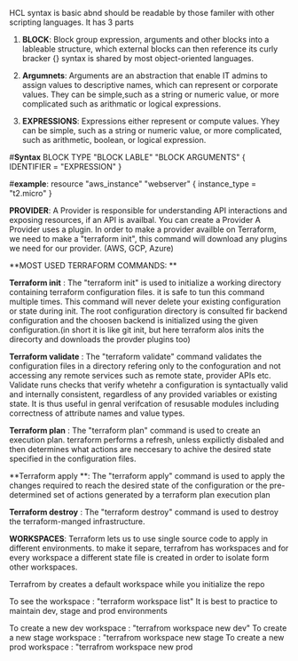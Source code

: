 HCL syntax is basic abnd should be readable by those familer with other scripting languages. It has 3 parts

1. **BLOCK**: Block group expression, arguments and other blocks into a lableable structure, which external blocks can then reference its curly bracker {} syntax is shared by most object-oriented languages.

2. **Argumnets**: Arguments are an abstraction that enable IT admins to assign values to descriptive names, which can represent or corporate values. They can be simple,such as a string or numeric value, or more complicated such as arithmatic or logical expressions.

3. **EXPRESSIONS**: Expressions either represent or compute values. Yhey can be simple, such as a string or numeric value, or more complicated, such as arithmetic, boolean, or logical expression.

#**Syntax**
BLOCK TYPE "BLOCK LABLE" "BLOCK ARGUMENTS" {
    IDENTIFIER = "EXPRESSION"
}

#**example**:
resource "aws_instance" "webserver" {
    instance_type = "t2.micro"
    }

**PROVIDER**: A Provider is responsible for understanding API interactions and exposing resources, if an API is availbal. You can create a Provider A Provider uses a plugin. In order to make a provider availble on Terraform, we need to make a "terraform init", this command will download any plugins we need for our provider. (AWS, GCP, Azure)

**MOST USED TERRAFORM COMMANDS: **

**Terraform init** : The "terraform init" is used to initialize a working directory containing terraform configuration files. it is safe to tun this command multiple times. This command will never delete your existing configuration or state during init. The root configuration directory is consulted fir backend configuration and the choosen backend is initialized using the given configuration.(in short it is like git init, but here terraform alos inits the direcorty and downloads the provder plugins too)

**Terraform validate** : The "terraform validate" command validates the configuration files in a directory refering only to the confoguration and not accessing any remote services such as remote state, provider APIs etc. Validate runs checks that verify whetehr a configuration is syntactually valid and internally consistent, regardless of any provided variables or existing state. It is thus useful in genral verifcation of resusable modules including correctness of attribute names and value types.

**Terraform plan** : The "terraform plan" command is used to create an execution plan. terraform performs a refresh, unless expilictly disbaled and then determines what actions are neccesary to achive the desired state specified in the configuration files.

**Terraform apply **: The "terraform apply" command is used to apply the changes required to reach the desired state of the configuration or the pre-determined set of actions generated by a terraform plan execution plan

**Terraform destroy** : The "terraform destroy" command is used to destroy the terraform-manged infrastructure.

**WORKSPACES**: Terraform lets us to use single source code to apply in different environments. to make it separe, terrafrom has workspaces and for every workspace a different state file is created in order to isolate form other workspaces.

Terrafrom by creates a default workspace while you initialize the repo

To see the workspace : "terraform workspace list"
It is best to practice to maintain dev, stage and prod environments

To create a new dev workspace : "terrafrom workspace new dev"
To create a new stage workspace : "terrafrom workspace new stage
To create a new prod workspace : "terrafrom workspace new prod
